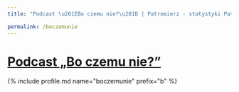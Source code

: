 ```yaml
---
title: "Podcast \u201EBo czemu nie?\u201D | Patromierz - statystyki Patronite.pl"

permalink: /boczemunie
---
```


# [Podcast „Bo czemu nie?”](https://patronite.pl/boczemunie)

{% include profile.md name="boczemunie" prefix="b" %}
